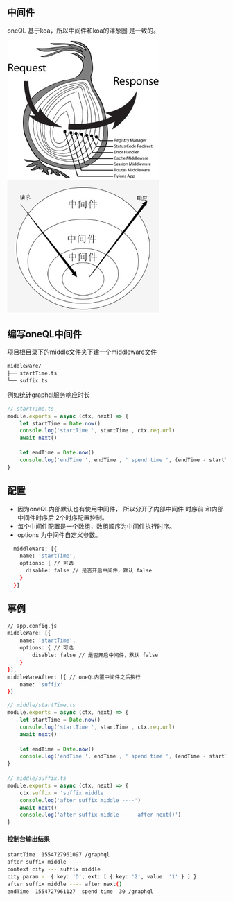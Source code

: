 中间件
------

<p>oneQL 基于koa，所以中间件和koa的洋葱圈 是一致的。</p>

<img src="../doc/koa-m1.png" style="display: inline-block;width: 350px;" /> <img src="../doc/koa-m2.png" style="display: inline-block;width: 350px;"/>

编写oneQL中间件
-------
<p>项目根目录下的middle文件夹下建一个middleware文件</p>

```sh
middleware/
├── startTime.ts
└── suffix.ts
```

<p>例如统计graphql服务响应时长</p>

```js
// startTime.ts
module.exports = async (ctx, next) => {
    let startTime = Date.now()
    console.log('startTime ', startTime , ctx.req.url)
    await next()

    let endTime = Date.now()
    console.log('endTime ', endTime , ' spend time ', (endTime - startTime) , ctx.req.url)
}
```

配置
----
- 因为oneQL内部默认也有使用中间件， 所以分开了内部中间件 时序前 和内部中间件时序后 2个时序配置控制。
- 每个中间件配置是一个数组，数组顺序为中间件执行时序。
- options 为中间件自定义参数。

```sh
  middleWare: [{
    name: 'startTime',
    options: { // 可选
      disable: false // 是否开启中间件，默认 false
    }
  }]
```


事例
----

```sh
// app.config.js
middleWare: [{
    name: 'startTime',
    options: { // 可选
        disable: false // 是否开启中间件，默认 false
    }
}],
middleWareAfter: [{ // oneQL内置中间件之后执行
    name: 'suffix'
}]

```

```js
// middle/startTime.ts
module.exports = async (ctx, next) => {
    let startTime = Date.now()
    console.log('startTime ', startTime , ctx.req.url)
    await next()

    let endTime = Date.now()
    console.log('endTime ', endTime , ' spend time ', (endTime - startTime) , ctx.req.url)
}

// middle/suffix.ts
module.exports = async (ctx, next) => {
    ctx.suffix = 'suffix middle'
    console.log('after suffix middle ----')
    await next()
    console.log('after suffix middle ---- after next()')
}

```

#### 控制台输出结果
```sh
startTime  1554727961097 /graphql
after suffix middle ----
context city --- suffix middle
city param -  { key: 'D', ext: [ { key: '2', value: '1' } ] }
after suffix middle ---- after next()
endTime  1554727961127  spend time  30 /graphql
```




